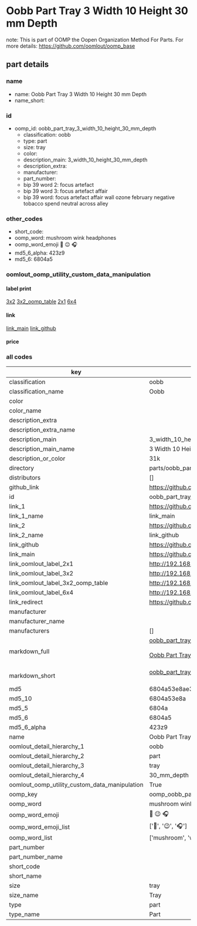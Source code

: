 # Oobb Part Tray 3 Width 10 Height 30 mm Depth  

note: This is part of OOMP the Oopen Organization Method For Parts. For more details: https://github.com/oomlout/oomp_base

##  part details
  







### name
* name: Oobb Part Tray 3 Width 10 Height 30 mm Depth
* name_short: 
### id
* oomp_id: oobb_part_tray_3_width_10_height_30_mm_depth
  * classification: oobb
  * type: part
  * size: tray
  * color: 
  * description_main: 3_width_10_height_30_mm_depth
  * description_extra: 
  * manufacturer: 
  * part_number: 
  * bip 39 word 2: focus artefact
  * bip 39 word 3: focus artefact affair
  * bip 39 word: focus artefact affair wall ozone february negative tobacco spend neutral across alley

### other_codes
* short_code: 
* oomp_word: mushroom wink headphones
* oomp_word_emoji :mushroom: :wink: :headphones:
* md5_6_alpha: 423z9
* md5_6: 6804a5






### oomlout_oomp_utility_custom_data_manipulation
#### label print
[3x2](http://192.168.1.245:1112/?label=oomp%20423z9)
[3x2_oomp_table](http://192.168.1.108:1112/?label=oomp%20423z9)
[2x1](http://192.168.1.242:1112/?label=oomp%20423z9)
[6x4](http://192.168.1.55:1112/?label=oomp%20423z9)    

#### link

[link_main](https://github.com/oomlout/oomlout_oomp_version_1_messy/tree/main/parts/oobb_part_tray_3_width_10_height_30_mm_depth) [link_github](https://github.com/oomlout/oomlout_oomp_version_1_messy/tree/main/parts/oobb_part_tray_3_width_10_height_30_mm_depth)                             

#### price







### all codes 
| key | value |  
| --- | --- |  
| classification | oobb |  
| classification_name | Oobb |  
| color |  |  
| color_name |  |  
| description_extra |  |  
| description_extra_name |  |  
| description_main | 3_width_10_height_30_mm_depth |  
| description_main_name | 3 Width 10 Height 30 mm Depth |  
| description_or_color | 31k |  
| directory | parts/oobb_part_tray_3_width_10_height_30_mm_depth |  
| distributors | [] |  
| github_link | https://github.com/oomlout/oomlout_oomp_part_src/tree/main/parts/oobb_part_tray_3_width_10_height_30_mm_depth |  
| id | oobb_part_tray_3_width_10_height_30_mm_depth |  
| link_1 | https://github.com/oomlout/oomlout_oomp_version_1_messy/tree/main/parts/oobb_part_tray_3_width_10_height_30_mm_depth |  
| link_1_name | link_main |  
| link_2 | https://github.com/oomlout/oomlout_oomp_version_1_messy/tree/main/parts/oobb_part_tray_3_width_10_height_30_mm_depth |  
| link_2_name | link_github |  
| link_github | https://github.com/oomlout/oomlout_oomp_version_1_messy/tree/main/parts/oobb_part_tray_3_width_10_height_30_mm_depth |  
| link_main | https://github.com/oomlout/oomlout_oomp_version_1_messy/tree/main/parts/oobb_part_tray_3_width_10_height_30_mm_depth |  
| link_oomlout_label_2x1 | http://192.168.1.242:1112/?label=oomp%20423z9 |  
| link_oomlout_label_3x2 | http://192.168.1.245:1112/?label=oomp%20423z9 |  
| link_oomlout_label_3x2_oomp_table | http://192.168.1.108:1112/?label=oomp%20423z9 |  
| link_oomlout_label_6x4 | http://192.168.1.55:1112/?label=oomp%20423z9 |  
| link_redirect | https://github.com/oomlout/oomlout_oomp_version_1_messy/tree/main/parts/oobb_part_tray_3_width_10_height_30_mm_depth |  
| manufacturer |  |  
| manufacturer_name |  |  
| manufacturers | [] |  
| markdown_full | [oobb_part_tray_3_width_10_height_30_mm_depth](none)<br>[](none)<br>[Oobb Part Tray 3 Width 10 Height 30 Mm Depth](none)<br><br> |  
| markdown_short | [oobb_part_tray_3_width_10_height_30_mm_depth](none)<br><br> |  
| md5 | 6804a53e8ae3327d514f4f6a08833ad1 |  
| md5_10 | 6804a53e8a |  
| md5_5 | 6804a |  
| md5_6 | 6804a5 |  
| md5_6_alpha | 423z9 |  
| name | Oobb Part Tray 3 Width 10 Height 30 mm Depth |  
| oomlout_detail_hierarchy_1 | oobb |  
| oomlout_detail_hierarchy_2 | part |  
| oomlout_detail_hierarchy_3 | tray |  
| oomlout_detail_hierarchy_4 | 30_mm_depth |  
| oomlout_oomp_utility_custom_data_manipulation | True |  
| oomp_key | oomp_oobb_part_tray_3_width_10_height_30_mm_depth |  
| oomp_word | mushroom wink headphones |  
| oomp_word_emoji | :mushroom: :wink: :headphones: |  
| oomp_word_emoji_list | [':mushroom:', ':wink:', ':headphones:'] |  
| oomp_word_list | ['mushroom', 'wink', 'headphones'] |  
| part_number |  |  
| part_number_name |  |  
| short_code |  |  
| short_name |  |  
| size | tray |  
| size_name | Tray |  
| type | part |  
| type_name | Part |  
